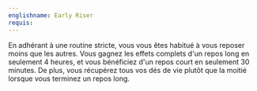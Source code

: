 ```yaml
---
englishname: Early Riser
requis:
---
```


En adhérant à une routine stricte, vous vous êtes habitué à vous reposer moins que les autres. Vous gagnez les effets complets d'un repos long en seulement 4 heures, et vous bénéficiez d'un repos court en seulement 30 minutes. De plus, vous récupérez tous vos dés de vie plutôt que la moitié lorsque vous terminez un repos long.